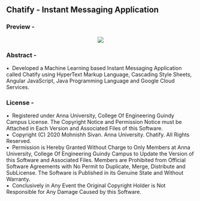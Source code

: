 <h2>Chatify - Instant Messaging Application</h2>

<h3>Preview -</h3>
<center><img src="Preview.jpeg"></center>

<h3>Abstract -</h3>
▪ &nbsp;Developed a Machine Learning based Instant Messaging Application called Chatify using HyperText Markup Language, Cascading Style Sheets, Angular JavaScript, Java Programming Language and Google Cloud Services.<br/>

<h3>License -</h3>
▪ &nbsp;Registered under Anna University, College Of Engineering Guindy Campus License. The Copyright Notice and Permission Notice must be Attached in Each Version and Associated Files of this Software.<br/>
▪ &nbsp;Copyright (C) 2020 Mohnishh Sivan. Anna University. Chatify. All Rights Reserved.<br/>
▪ &nbsp;Permission is Hereby Granted Without Charge to Only Members at Anna University, College Of Engineering Guindy Campus to Update the Version of this Software and Associated Files. Members are Prohibited from Official Software Agreements with No Permit to Duplicate, Merge, Distribute and SubLicense. The Software is Published in its Genuine State and Without Warranty.<br/>
▪ &nbsp;Conclusively in Any Event the Original Copyright Holder is Not Responsible for Any Damage Caused by this Software.<br/>